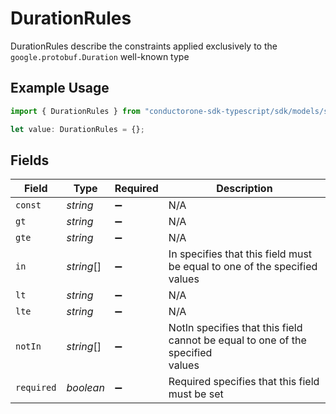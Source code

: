 # DurationRules

DurationRules describe the constraints applied exclusively to the
 `google.protobuf.Duration` well-known type

## Example Usage

```typescript
import { DurationRules } from "conductorone-sdk-typescript/sdk/models/shared";

let value: DurationRules = {};
```

## Fields

| Field                                                                           | Type                                                                            | Required                                                                        | Description                                                                     |
| ------------------------------------------------------------------------------- | ------------------------------------------------------------------------------- | ------------------------------------------------------------------------------- | ------------------------------------------------------------------------------- |
| `const`                                                                         | *string*                                                                        | :heavy_minus_sign:                                                              | N/A                                                                             |
| `gt`                                                                            | *string*                                                                        | :heavy_minus_sign:                                                              | N/A                                                                             |
| `gte`                                                                           | *string*                                                                        | :heavy_minus_sign:                                                              | N/A                                                                             |
| `in`                                                                            | *string*[]                                                                      | :heavy_minus_sign:                                                              | In specifies that this field must be equal to one of the specified<br/> values  |
| `lt`                                                                            | *string*                                                                        | :heavy_minus_sign:                                                              | N/A                                                                             |
| `lte`                                                                           | *string*                                                                        | :heavy_minus_sign:                                                              | N/A                                                                             |
| `notIn`                                                                         | *string*[]                                                                      | :heavy_minus_sign:                                                              | NotIn specifies that this field cannot be equal to one of the specified<br/> values |
| `required`                                                                      | *boolean*                                                                       | :heavy_minus_sign:                                                              | Required specifies that this field must be set                                  |